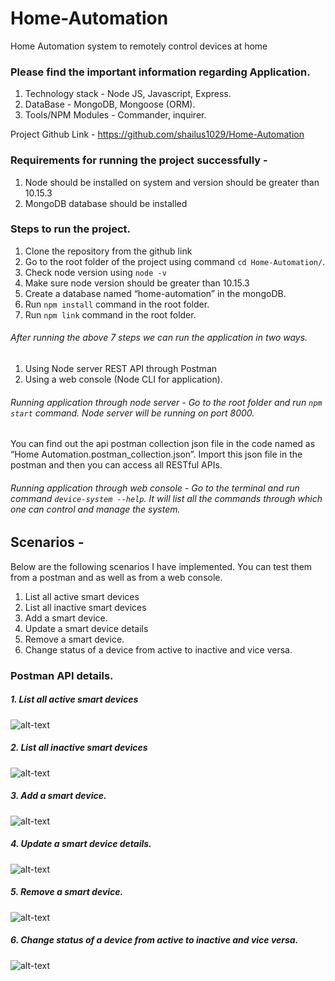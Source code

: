 # Home-Automation

Home Automation system to remotely control devices at home

### Please find the important information regarding Application.

1. Technology stack - Node JS, Javascript, Express.
2. DataBase - MongoDB, Mongoose (ORM).
3. Tools/NPM Modules - Commander, inquirer.

Project Github Link - https://github.com/shailus1029/Home-Automation

### Requirements for running the project successfully -

1.  Node should be installed on system and version should be greater than 10.15.3
2.  MongoDB database should be installed

### Steps to run the project.

1.  Clone the repository from the github link
2.  Go to the root folder of the project using command `cd Home-Automation/`.
3.  Check node version using `node -v`
4.  Make sure node version should be greater than 10.15.3
5.  Create a database named “home-automation” in the mongoDB.
6.  Run `npm install` command in the root folder.
7.  Run `npm link` command in the root folder.

###### After running the above 7 steps we can run the application in two ways.

1. Using Node server REST API through Postman
2. Using a web console (Node CLI for application).

###### Running application through node server - Go to the root folder and run `npm start` command. Node server will be running on port 8000.

You can find out the api postman collection json file in the code named as “Home Automation.postman_collection.json”. Import this json file in the postman and then you can access all RESTful APIs.

###### Running application through web console - Go to the terminal and run command `device-system --help`. It will list all the commands through which one can control and manage the system.

## Scenarios -

Below are the following scenarios I have implemented. You can test them from a postman and as well as from a web console.

1.  List all active smart devices
2.  List all inactive smart devices
3.  Add a smart device.
4.  Update a smart device details
5.  Remove a smart device.
6.  Change status of a device from active to inactive and vice versa.

### Postman API details.

##### 1. List all active smart devices

![alt-text](https://github.com/shailus1029/Home-Automation/blob/master/API-1.png)

##### 2. List all inactive smart devices

![alt-text](https://github.com/shailus1029/Home-Automation/blob/master/API-2.png)

##### 3. Add a smart device.

![alt-text](https://github.com/shailus1029/Home-Automation/blob/master/API-3.png)

##### 4. Update a smart device details.

![alt-text](https://github.com/shailus1029/Home-Automation/blob/master/API-4.png)

##### 5. Remove a smart device.

![alt-text](https://github.com/shailus1029/Home-Automation/blob/master/API-5.png)

##### 6. Change status of a device from active to inactive and vice versa.

![alt-text](https://github.com/shailus1029/Home-Automation/blob/master/API-6.png)
